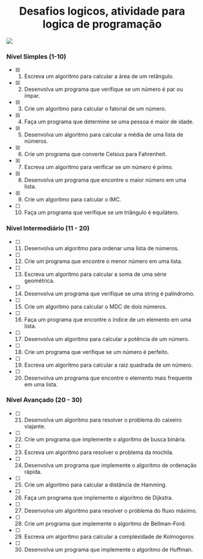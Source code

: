<h1 align="center">Desafios logicos, atividade para logica de programação</h1>
<img loading="lazy" src="http://img.shields.io/static/v1?label=STATUS&message=EM%20DESENVOLVIMENTO&color=GREEN&style=for-the-badge"/>
</p>

### Nível Simples (1-10)

- [X] 1. Escreva um algoritmo para calcular a área de um retângulo.
- [X] 2. Desenvolva um programa que verifique se um número é par ou ímpar.
- [X] 3. Crie um algoritmo para calcular o fatorial de um número.
- [X] 4. Faça um programa que determine se uma pessoa é maior de idade.
- [X] 5. Desenvolva um algoritmo para calcular a média de uma lista de números.
- [X] 6. Crie um programa que converte Celsius para Fahrenheit.
- [X] 7. Escreva um algoritmo para verificar se um número é primo.
- [X] 8. Desenvolva um programa que encontre o maior número em uma lista.
- [X] 9. Crie um algoritmo para calcular o IMC.
- [ ] 10. Faça um programa que verifique se um triângulo é equilátero.

### Nível Intermediário (11 - 20)

- [ ] 11. Desenvolva um algoritmo para ordenar uma lista de números.
- [ ] 12. Crie um programa que encontre o menor número em uma lista.
- [ ] 13. Escreva um algoritmo para calcular a soma de uma série geométrica.
- [ ] 14. Desenvolva um programa que verifique se uma string é palíndromo.
- [ ] 15. Crie um algoritmo para calcular o MDC de dois números.
- [ ] 16. Faça um programa que encontre o índice de um elemento em uma lista.
- [ ] 17. Desenvolva um algoritmo para calcular a potência de um número.
- [ ] 18. Crie um programa que verifique se um número é perfeito.
- [ ] 19. Escreva um algoritmo para calcular a raiz quadrada de um número.
- [ ] 20. Desenvolva um programa que encontre o elemento mais frequente em uma lista.

### Nível Avançado (20 - 30)

- [ ] 21. Desenvolva um algoritmo para resolver o problema do caixeiro viajante.
- [ ] 22. Crie um programa que implemente o algoritmo de busca binária.
- [ ] 23. Escreva um algoritmo para resolver o problema da mochila.
- [ ] 24. Desenvolva um programa que implemente o algoritmo de ordenação rápida.
- [ ] 25. Crie um algoritmo para calcular a distância de Hamming.
- [ ] 26. Faça um programa que implemente o algoritmo de Dijkstra.
- [ ] 27. Desenvolva um algoritmo para resolver o problema do fluxo máximo.
- [ ] 28. Crie um programa que implemente o algoritmo de Bellman-Ford.
- [ ] 29. Escreva um algoritmo para calcular a complexidade de Kolmogorov.
- [ ] 30. Desenvolva um programa que implemente o algoritmo de Huffman.
